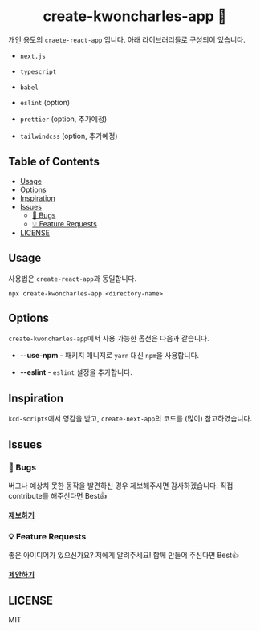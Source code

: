 <div align="center">
  <h1>create-kwoncharles-app 🐴</h1>
</div>

개인 용도의 `craete-react-app` 입니다. 아래 라이브러리들로 구성되어 있습니다.

- `next.js`

- `typescript`

- `babel`

- `eslint` (option)

- `prettier` (option, 추가예정)

- `tailwindcss` (option, 추가예정)

## Table of Contents

- [Usage](#usage)
- [Options](#options)
- [Inspiration](#inspiration)
- [Issues](#issues)
  - [🐛 Bugs](#-bugs)
  - [💡 Feature Requests](#-feature-requests)
- [LICENSE](#license)

## Usage
사용법은 `create-react-app`과 동일합니다.
```
npx create-kwoncharles-app <directory-name>
```


## Options
`create-kwoncharles-app`에서 사용 가능한 옵션은 다음과 같습니다.

- **--use-npm** - 패키지 매니저로 `yarn` 대신 `npm`을 사용합니다.

- **--eslint** - `eslint` 설정을 추가합니다.

## Inspiration

`kcd-scripts`에서 영감을 받고, `create-next-app`의 코드를 (많이) 참고하였습니다.

## Issues

### 🐛 Bugs

버그나 예상치 못한 동작을 발견하신 경우 제보해주시면 감사하겠습니다. 직접 contribute를 해주신다면 Best👍

[**제보하기**](https://github.com/kwoncharles/create-kwoncharles-app/issues/new)

### 💡 Feature Requests

좋은 아이디어가 있으신가요? 저에게 알려주세요! 함께 만들어 주신다면 Best👍

[**제안하기**](https://github.com/kwoncharles/create-kwoncharles-app/issues/new)

## LICENSE

MIT